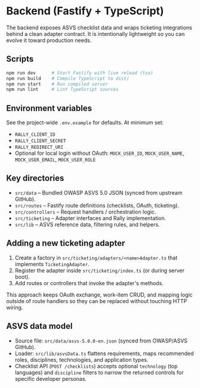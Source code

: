 # Backend (Fastify + TypeScript)

The backend exposes ASVS checklist data and wraps ticketing integrations behind a clean adapter contract. It is intentionally lightweight so you can evolve it toward production needs.

## Scripts

```bash
npm run dev      # Start Fastify with live reload (tsx)
npm run build    # Compile TypeScript to dist/
npm run start    # Run compiled server
npm run lint     # Lint TypeScript sources
```

## Environment variables

See the project-wide `.env.example` for defaults. At minimum set:

- `RALLY_CLIENT_ID`
- `RALLY_CLIENT_SECRET`
- `RALLY_REDIRECT_URI`
- Optional for local login without OAuth: `MOCK_USER_ID`, `MOCK_USER_NAME`, `MOCK_USER_EMAIL`, `MOCK_USER_ROLE`

## Key directories

- `src/data` – Bundled OWASP ASVS 5.0 JSON (synced from upstream GitHub).
- `src/routes` – Fastify route definitions (checklists, OAuth, ticketing).
- `src/controllers` – Request handlers / orchestration logic.
- `src/ticketing` – Adapter interfaces and Rally implementation.
- `src/lib` – ASVS reference data, filtering rules, and helpers.

## Adding a new ticketing adapter

1. Create a factory in `src/ticketing/adapters/<name>Adapter.ts` that implements `TicketingAdapter`.
2. Register the adapter inside `src/ticketing/index.ts` (or during server boot).
3. Add routes or controllers that invoke the adapter's methods.

This approach keeps OAuth exchange, work-item CRUD, and mapping logic outside of route handlers so they can be replaced without touching HTTP wiring.

## ASVS data model

- Source file: `src/data/asvs-5.0.0-en.json` (synced from OWASP/ASVS GitHub).
- Loader: `src/lib/asvsData.ts` flattens requirements, maps recommended roles, disciplines, technologies, and application types.
- Checklist API (`POST /checklists`) accepts optional `technology` (top languages) and `discipline` filters to narrow the returned controls for specific developer personas.
